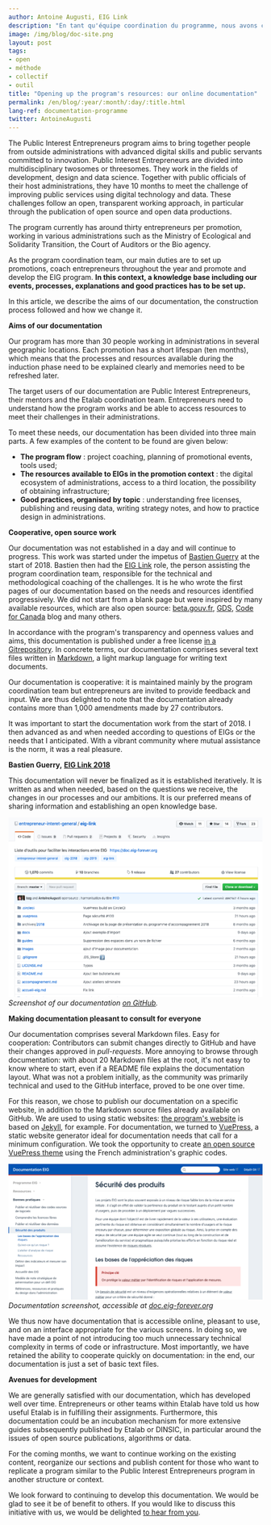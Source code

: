 ```yaml
---
author: Antoine Augusti, EIG Link
description: "En tant qu'équipe coordination du programme, nous avons comme missions principales la constitution de promotions, l'accompagnement des entrepreneurs au fil de l'année, faire rayonner et évoluer le programme EIG. Il s'est avéré nécessaire de mettre en place une base de connaissance comportant nos événements, nos processus, diverses explications et bonnes pratiques. Nous détaillons dans cet article quels sont les objectifs de notre documentation, la démarche de construction suivie et comment nous la faisons évoluer."
image: /img/blog/doc-site.png
layout: post
tags:
- open
- méthode
- collectif
- outil
title: "Opening up the program's resources: our online documentation"
permalink: /en/blog/:year/:month/:day/:title.html
lang-ref: documentation-programme
twitter: AntoineAugusti
---
```


The Public Interest Entrepreneurs program aims to bring together people from outside administrations with advanced digital skills and public servants committed to innovation. Public Interest Entrepreneurs are divided into multidisciplinary twosomes or threesomes. They work in the fields of development, design and data science. Together with public officials of their host administrations, they have 10 months to meet the challenge of improving public services using digital technology and data. These challenges follow an open, transparent working approach, in particular through the publication of open source and open data productions.

The program currently has around thirty entrepreneurs per promotion, working in various administrations such as the Ministry of Ecological and Solidarity Transition, the Court of Auditors or the Bio agency.

As the program coordination team, our main duties are to set up promotions, coach entrepreneurs throughout the year and promote and develop the EIG program. **In this context, a knowledge base including our events, processes, explanations and good practices has to be set up.**

In this article, we describe the aims of our documentation, the construction process followed and how we change it.

**Aims of our documentation**

Our program has more than 30 people working in administrations in several geographic locations. Each promotion has a short lifespan (ten months), which means that the processes and resources available during the induction phase need to be explained clearly and memories need to be refreshed later.

The target users of our documentation are Public Interest Entrepreneurs, their mentors and the Etalab coordination team. Entrepreneurs need to understand how the program works and be able to access resources to meet their challenges in their administrations.

To meet these needs, our documentation has been divided into three main parts. A few examples of the content to be found are given below:

- **The program flow** : project coaching, planning of promotional events, tools used;
- **The resources available to EIGs in the promotion context** : the digital ecosystem of administrations, access to a third location, the possibility of obtaining infrastructure;
- **Good practices, organised by topic** : understanding free licenses, publishing and reusing data, writing strategy notes, and how to practice design in administrations.

**Cooperative, open source work**

Our documentation was not established in a day and will continue to progress. This work was started under the impetus of [Bastien Guerry](https://entrepreneur-interet-general.etalab.gouv.fr/communaute/2018/bastien-guerry.html) at the start of 2018. Bastien then had the [EIG Link](https://entrepreneur-interet-general.etalab.gouv.fr/defis/2018/eiglink.html) role, the person assisting the program coordination team, responsible for the technical and methodological coaching of the challenges. It is he who wrote the first pages of our documentation based on the needs and resources identified progressively. We did not start from a blank page but were inspired by many available resources, which are also open source: [beta.gouv.fr](https://beta.gouv.fr/), [GDS](https://www.gov.uk/government/organisations/government-digital-service), [Code for Canada](https://medium.com/code-for-canada) blog and many others.

In accordance with the program&#39;s transparency and openness values and aims, this documentation is published under a free license [in a Gitrepository](https://github.com/entrepreneur-interet-general/eig-link). In concrete terms, our documentation comprises several text files written in [Markdown](https://fr.wikipedia.org/wiki/Markdown), a light markup language for writing text documents.

Our documentation is cooperative: it is maintained mainly by the program coordination team but entrepreneurs are invited to provide feedback and input. We are thus delighted to note that the documentation already contains more than 1,000 amendments made by 27 contributors.

It was important to start the documentation work from the start of 2018. I then advanced as and when needed according to questions of EIGs or the needs that I anticipated. With a vibrant community where mutual assistance is the norm, it was a real pleasure.

**Bastien Guerry,** [**EIG Link 2018**](https://entrepreneur-interet-general.etalab.gouv.fr/defis/2018/eiglink.html)

This documentation will never be finalized as it is established iteratively. It is written as and when needed, based on the questions we receive, the changes in our processes and our ambitions. It is our preferred means of sharing information and establishing an open knowledge base.

![Interface web de GitHub montrant plusieurs fichiers.](/img/blog/doc-github.png)
_Screenshot of our documentation [on GitHub](https://github.com/entrepreneur-interet-general/eig-link)._

**Making documentation pleasant to consult for everyone**

Our documentation comprises several Markdown files. Easy for cooperation: Contributors can submit changes directly to GitHub and have their changes approved in _pull-requests_. More annoying to browse through documentation: with about 20 Markdown files at the root, it&#39;s not easy to know where to start, even if a README file explains the documentation layout. What was not a problem initially, as the community was primarily technical and used to the GitHub interface, proved to be one over time.

For this reason, we chose to publish our documentation on a specific website, in addition to the Markdown source files already available on GitHub. We are used to using static websites: [the program&#39;s website](https://entrepreneur-interet-general.etalab.gouv.fr/) is based on [Jekyll](https://jekyllrb.com/), for example. For documentation, we turned to [VuePress](https://vuepress.vuejs.org/), a static website generator ideal for documentation needs that call for a minimum configuration. We took the opportunity to create [an open source VuePress theme](https://vuepress-gouv-fr-demo.eig-forever.org/) using the French administration&#39;s graphic codes.

![Site web de la documentation du programme faisant apparaitre une page sur la sécurité et un menu.](/img/blog/doc-site.png)
_Documentation screenshot, accessible at [doc.eig-forever.org](https://doc.eig-forever.org/)_

We thus now have documentation that is accessible online, pleasant to use, and on an interface appropriate for the various screens. In doing so, we have made a point of not introducing too much unnecessary technical complexity in terms of code or infrastructure. Most importantly, we have retained the ability to cooperate quickly on documentation: in the end, our documentation is just a set of basic text files.

**Avenues for development**

We are generally satisfied with our documentation, which has developed well over time. Entrepreneurs or other teams within Etalab have told us how useful Etalab is in fulfilling their assignments. Furthermore, this documentation could be an incubation mechanism for more extensive guides subsequently published by Etalab or DINSIC, in particular around the issues of open source publications, algorithms or data.

For the coming months, we want to continue working on the existing content, reorganize our sections and publish content for those who want to replicate a program similar to the Public Interest Entrepreneurs program in another structure or context.

We look forward to continuing to develop this documentation. We would be glad to see it be of benefit to others. If you would like to discuss this initiative with us, we would be delighted [to hear from you](https://entrepreneur-interet-general.etalab.gouv.fr/contact.html).
